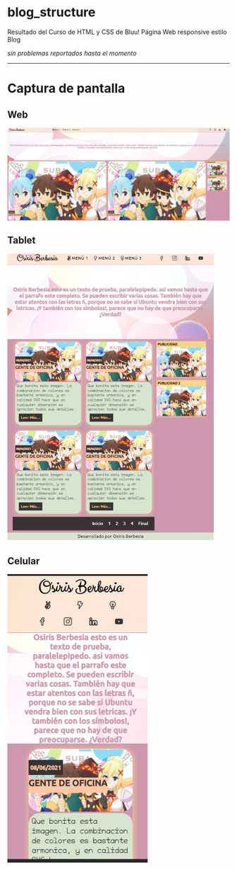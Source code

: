 ﻿# blog_structure

Resultado del Curso de HTML y CSS de Bluu! Página Web responsive estilo Blog

*sin problemas reportados hasta el momento*

* * * 

# Captura de pantalla 

## Web

![](/Img/main.png)

## Tablet

   ![](/Img/ipad_pro.png)

## Celular

![](/Img/cellphone_view.png)

